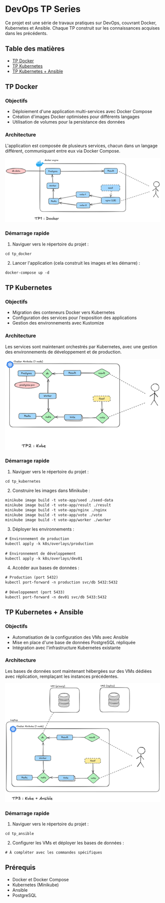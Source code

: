 # DevOps TP Series

Ce projet est une série de travaux pratiques sur DevOps, couvrant Docker, Kubernetes et Ansible. Chaque TP construit sur les connaissances acquises dans les précédents.

## Table des matières
- [TP Docker](#tp-docker)
- [TP Kubernetes](#tp-kubernetes)
- [TP Kubernetes + Ansible](#tp-kubernetes--ansible)

## TP Docker

### Objectifs
- Déploiement d'une application multi-services avec Docker Compose
- Création d'images Docker optimisées pour différents langages
- Utilisation de volumes pour la persistance des données

### Architecture
L'application est composée de plusieurs services, chacun dans un langage différent, communiquant entre eux via Docker Compose.

![Architecture TP1](docs/TP1.png)

### Démarrage rapide

1. Naviguer vers le répertoire du projet :
```shell
cd tp_docker
```

2. Lancer l'application (cela construit les images et les démarre) :
```shell
docker-compose up -d
```

## TP Kubernetes

### Objectifs
- Migration des conteneurs Docker vers Kubernetes
- Configuration des services pour l'exposition des applications
- Gestion des environnements avec Kustomize

### Architecture
Les services sont maintenant orchestrés par Kubernetes, avec une gestion des environnements de développement et de production.

![Architecture TP2](docs/TP2.png)

### Démarrage rapide

1. Naviguer vers le répertoire du projet :
```shell
cd tp_kubernetes
```

2. Construire les images dans Minikube :
```shell
minikube image build -t vote-app/seed ./seed-data
minikube image build -t vote-app/result ./result
minikube image build -t vote-app/nginx ./nginx
minikube image build -t vote-app/vote ./vote
minikube image build -t vote-app/worker ./worker
```

3. Déployer les environnements :
```shell
# Environnement de production
kubectl apply -k k8s/overlays/production

# Environnement de développement
kubectl apply -k k8s/overlays/dev01
```

4. Accéder aux bases de données :
```shell
# Production (port 5432)
kubectl port-forward -n production svc/db 5432:5432

# Développement (port 5433)
kubectl port-forward -n dev01 svc/db 5433:5432
```

## TP Kubernetes + Ansible

### Objectifs
- Automatisation de la configuration des VMs avec Ansible
- Mise en place d'une base de données PostgreSQL répliquée
- Intégration avec l'infrastructure Kubernetes existante

### Architecture
Les bases de données sont maintenant hébergées sur des VMs dédiées avec réplication, remplaçant les instances précédentes.

![Architecture TP3](docs/TP3.png)

### Démarrage rapide

1. Naviguer vers le répertoire du projet :
```shell
cd tp_ansible
```

2. Configurer les VMs et déployer les bases de données :
```shell
# À compléter avec les commandes spécifiques
```

## Prérequis

- Docker et Docker Compose
- Kubernetes (Minikube)
- Ansible
- PostgreSQL
